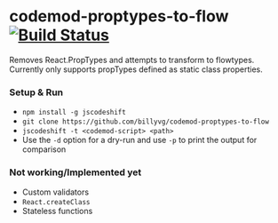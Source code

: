 # codemod-proptypes-to-flow [![Build Status](https://travis-ci.org/billyvg/codemod-proptypes-to-flow.svg?branch=master)](https://travis-ci.org/billyvg/codemod-proptypes-to-flow)
Removes React.PropTypes and attempts to transform to flowtypes. Currently only supports propTypes defined as static class properties.

### Setup & Run
  * `npm install -g jscodeshift`
  * `git clone https://github.com/billyvg/codemod-proptypes-to-flow` 
  * `jscodeshift -t <codemod-script> <path>`
  * Use the `-d` option for a dry-run and use `-p` to print the output
    for comparison

### Not working/Implemented yet
  * Custom validators
  * `React.createClass`
  * Stateless functions
